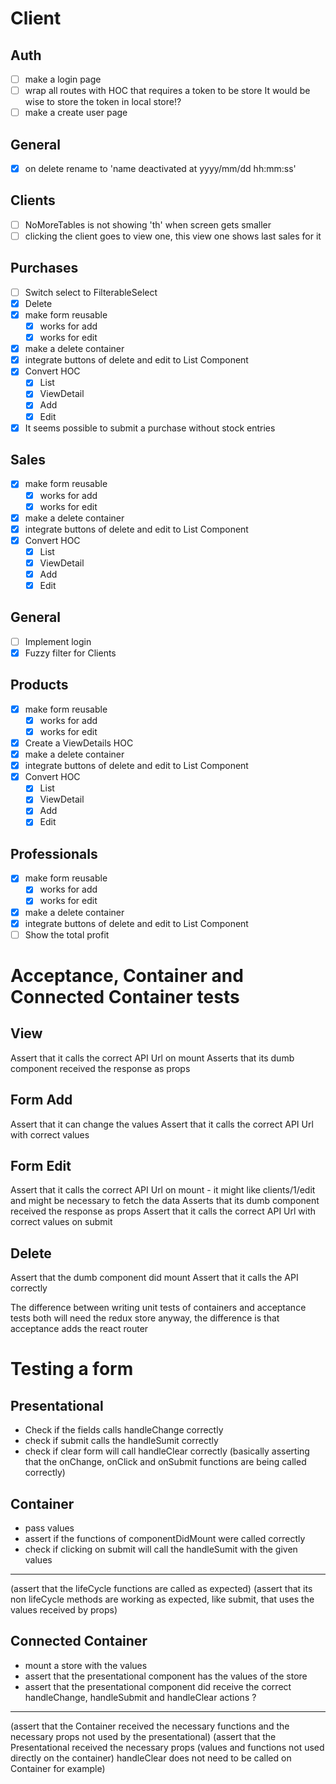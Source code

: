 # Client
## Auth
+ [ ] make a login page
+ [ ] wrap all routes with HOC that requires a token to be store
  It would be wise to store the token in local store!?
+ [ ] make a create user page

## General
+ [X] on delete rename to 'name deactivated at yyyy/mm/dd hh:mm:ss'

## Clients
+ [ ] NoMoreTables is not showing 'th' when screen gets smaller
+ [ ] clicking the client goes to view one, this view one shows last sales for it

## Purchases
+ [ ] Switch select to FilterableSelect
+ [X] Delete
+ [X] make form reusable
  + [X] works for add
  + [X] works for edit
+ [X] make a delete container
+ [X] integrate buttons of delete and edit to List Component
+ [X] Convert HOC
  + [X] List
  + [X] ViewDetail
  + [X] Add
  + [X] Edit
+ [X] It seems possible to submit a purchase without stock entries

## Sales
+ [X] make form reusable
  + [X] works for add
  + [X] works for edit
+ [X] make a delete container
+ [X] integrate buttons of delete and edit to List Component
+ [X] Convert HOC
  + [X] List
  + [X] ViewDetail
  + [X] Add
  + [X] Edit

## General
+ [ ] Implement login
+ [X] Fuzzy filter for Clients

## Products
+ [X] make form reusable
  + [X] works for add
  + [X] works for edit
+ [X] Create a ViewDetails HOC
+ [X] make a delete container
+ [X] integrate buttons of delete and edit to List Component
+ [X] Convert HOC
  + [X] List
  + [X] ViewDetail
  + [X] Add
  + [X] Edit

## Professionals
+ [X] make form reusable
  + [X] works for add
  + [X] works for edit
+ [X] make a delete container
+ [X] integrate buttons of delete and edit to List Component
+ [ ] Show the total profit

# Acceptance, Container and Connected Container tests

## View 
Assert that it calls the correct API Url on mount
Asserts that its dumb component received the response as props

## Form Add 
Assert that it can change the values
Assert that it calls the correct API Url with correct values

## Form Edit
Assert that it calls the correct API Url on mount - it might like clients/1/edit and might be necessary to fetch the data
Asserts that its dumb component received the response as props
Assert that it calls the correct API Url with correct values on submit

## Delete
Assert that the dumb component did mount
Assert that it calls the API correctly

The difference between writing unit tests of containers and acceptance tests
both will need the redux store anyway, the difference is that acceptance adds the react router


# Testing a form 
## Presentational
  - Check if the fields calls handleChange correctly
  - check if submit calls the handleSumit correctly
  - check if clear form will call handleClear correctly
  (basically asserting that the onChange, onClick and onSubmit functions are being called correctly)
## Container
  - pass values
  - assert if the functions of componentDidMount were called correctly
  - check if clicking on submit will call the handleSumit with the given values
  ---
  (assert that the lifeCycle functions are called as expected)
  (assert that its non lifeCycle methods are working as expected, like submit, that uses the values received by props)
## Connected Container
  - mount a store with the values
  - assert that the presentational component has the values of the store
  - assert that the presentational component did receive the correct handleChange, handleSubmit and handleClear actions ?
  ---
  (assert that the Container received the necessary functions and the necessary props not used by the presentational)
  (assert that the Presentational received the necessary props (values and functions not used directly on the container) handleClear does not need to be called on Container for example)
